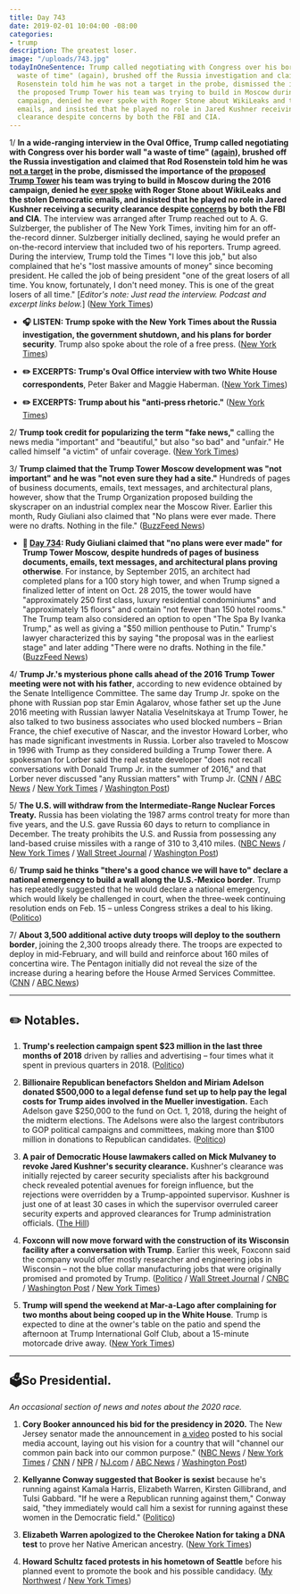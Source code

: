 ```yaml
---
title: Day 743
date: 2019-02-01 10:04:00 -08:00
categories:
- trump
description: The greatest loser.
image: "/uploads/743.jpg"
todayInOneSentence: Trump called negotiating with Congress over his border wall "a
  waste of time" (again), brushed off the Russia investigation and claimed that Rod
  Rosenstein told him he was not a target in the probe, dismissed the importance of
  the proposed Trump Tower his team was trying to build in Moscow during the 2016
  campaign, denied he ever spoke with Roger Stone about WikiLeaks and the stolen Democratic
  emails, and insisted that he played no role in Jared Kushner receiving a security
  clearance despite concerns by both the FBI and CIA.
---
```


1/ **In a wide-ranging interview in the Oval Office, Trump called negotiating with Congress over his border wall "a waste of time" ([again](https://whatthefuckjusthappenedtoday.com/2019/01/31/day-742/#1-trump-called-any-bipartisan-commit)), brushed off the Russia investigation and claimed that Rod Rosenstein told him he was [not a target](https://whatthefuckjusthappenedtoday.com/2018/04/19/day-455/#1-rod-rosenstein-told-trump-last-wee) in the probe, dismissed the importance of the [proposed Trump Tower](https://whatthefuckjusthappenedtoday.com/2019/01/21/day-732/#2-trump-was-involved-in-negotiations) his team was trying to build in Moscow during the 2016 campaign, denied he [ever spoke](https://whatthefuckjusthappenedtoday.com/2019/01/25/day-736/#1-roger-stone-was-arrested-on-seven) with Roger Stone about WikiLeaks and the stolen Democratic emails, and insisted that he played no role in Jared Kushner receiving a security clearance despite [concerns](https://whatthefuckjusthappenedtoday.com/2019/01/25/day-736/) by both the FBI and CIA**. The interview was arranged after Trump reached out to A. G. Sulzberger, the publisher of The New York Times, inviting him for an off-the-record dinner. Sulzberger initially declined, saying he would prefer an on-the-record interview that included two of his reporters. Trump agreed. During the interview, Trump told the Times "I love this job," but also complained that he's "lost massive amounts of money" since becoming president. He called the job of being president "one of the great losers of all time. You know, fortunately, I don't need money. This is one of the great losers of all time." \[*Editor's note: Just read the interview. Podcast and excerpt links below.*\] ([New York Times](https://www.nytimes.com/2019/01/31/us/politics/trump-wall-investigations-interview.html))

* **🎧 LISTEN: Trump spoke with the New York Times about the Russia investigation, the government shutdown, and his plans for border security**. Trump also spoke about the role of a free press. ([New York Times](https://www.nytimes.com/2019/02/01/podcasts/the-daily/trump-interview-news-media.html))

* **✏️ EXCERPTS: Trump's Oval Office interview with two White House correspondents**, Peter Baker and Maggie Haberman. ([New York Times](https://www.nytimes.com/2019/02/01/us/politics/trump-interview-transcripts.html))

* **✏️ EXCERPTS: Trump about his "anti-press rhetoric."** ([New York Times](https://www.nytimes.com/2019/02/01/us/politics/trump-times-publisher-sulzberger-transcript.html))

2/ **Trump took credit for popularizing the term "fake news,"** calling the news media "important" and "beautiful," but also "so bad" and "unfair." He called himself "a victim" of unfair coverage. ([New York Times](https://www.nytimes.com/2019/02/01/business/media/donald-trump-interview-news-media.html))

3/ **Trump claimed that the Trump Tower Moscow development was "not important" and he was "not even sure they had a site."** Hundreds of pages of business documents, emails, text messages, and architectural plans, however, show that the Trump Organization proposed building the skyscraper on an industrial complex near the Moscow River. Earlier this month, Rudy Giuliani also claimed that "No plans were ever made. There were no drafts. Nothing in the file." ([BuzzFeed News](https://www.buzzfeednews.com/article/emmaloop/trump-moscow-site))

* **📌 [Day 734](https://whatthefuckjusthappenedtoday.com/2019/01/23/day-734/#1-rudy-giuliani-claimed-that-no-plan): Rudy Giuliani claimed that "no plans were ever made" for Trump Tower Moscow, despite hundreds of pages of business documents, emails, text messages, and architectural plans proving otherwise**. For instance, by September 2015, an architect had completed plans for a 100 story high tower, and when Trump signed a finalized letter of intent on Oct. 28 2015, the tower would have "approximately 250 first class, luxury residential condominiums" and "approximately 15 floors" and contain "not fewer than 150 hotel rooms." The Trump team also considered an option to open "The Spa By Ivanka Trump," as well as giving a "$50 million penthouse to Putin." Trump's lawyer characterized this by saying "the proposal was in the earliest stage" and later adding "There were no drafts. Nothing in the file." ([BuzzFeed News](https://www.buzzfeednews.com/article/azeenghorayshi/here-are-the-trump-moscow-plans))

4/ **Trump Jr.'s mysterious phone calls ahead of the 2016 Trump Tower meeting were not with his father**, according to new evidence obtained by the Senate Intelligence Committee. The same day Trump Jr. spoke on the phone with Russian pop star Emin Agalarov, whose father set up the June 2016 meeting with Russian lawyer Natalia Veselnitskaya at Trump Tower, he also talked to two business associates who used blocked numbers – Brian France, the chief executive of Nascar, and the investor Howard Lorber, who has made significant investments in Russia. Lorber also traveled to Moscow in 1996 with Trump as they considered building a Trump Tower there. A spokesman for Lorber said the real estate developer "does not recall conversations with Donald Trump Jr. in the summer of 2016," and that Lorber never discussed "any Russian matters" with Trump Jr. ([CNN](https://www.cnn.com/2019/01/31/politics/senate-investigators-blocked-phone-calls-not-father-trump/index.html) / [ABC News](https://abcnews.go.com/Politics/blocked-calls-long-mystery-longtime-trump-family-friends/story?id=60766720) / [New York Times](https://www.nytimes.com/2019/01/31/us/politics/donald-trump-jr-blocked-number-calls.html) / [Washington Post](https://www.washingtonpost.com/politics/blocked-calls-with-trump-jr-around-trump-tower-meeting-were-not-with-his-father-senate-investigators-conclude/2019/02/01/41fa710e-25a7-11e9-ad53-824486280311_story.html))

5/ **The U.S. will withdraw from the Intermediate-Range Nuclear Forces Treaty.** Russia has been violating the 1987 arms control treaty for more than five years, and the U.S. gave Russia 60 days to return to compliance in December. The treaty prohibits the U.S. and Russia from possessing any land-based cruise missiles with a range of 310 to 3,410 miles. ([NBC News](https://www.nbcnews.com/news/world/pompeo-expected-announce-u-s-intent-withdraw-inf-nuclear-treaty-n965686) /  [New York Times](https://www.nytimes.com/2019/02/01/us/politics/trump-inf-nuclear-treaty.html) / [Wall Street Journal](https://www.wsj.com/articles/u-s-to-suspend-obligations-under-1987-nuclear-treaty-with-russia-11549028592) / [Washington Post](https://www.washingtonpost.com/world/national-security/us-to-withdraw-from-nuclear-arms-control-treaty-with-russia-says-russian-violations-render-the-cold-war-agreement-moot/2019/02/01/84dc0db6-261f-11e9-ad53-824486280311_story.html))

6/ **Trump said he thinks "there's a good chance we will have to" declare a national emergency to build a wall along the U.S.-Mexico border**. Trump has repeatedly suggested that he would declare a national emergency, which would likely be challenged in court, when the three-week continuing resolution ends on Feb. 15 – unless Congress strikes a deal to his liking. ([Politico](https://www.politico.com/story/2019/02/01/trump-national-emergency-border-wall-1143364))

7/ **About 3,500 additional active duty troops will deploy to the southern border**, joining the 2,300 troops already there. The troops are expected to deploy in mid-February, and will build and reinforce about 160 miles of concertina wire. The Pentagon initially did not reveal the size of the increase during a hearing before the House Armed Services Committee. ([CNN](https://www.cnn.com/2019/01/31/politics/troops-southern-border/index.html) / [ABC News](https://abcnews.go.com/Politics/pentagon-sending-2000-additional-us-troops-southern-border/story?id=60725790))

---

## ✏️ Notables.

1. **Trump's reelection campaign spent $23 million in the last three months of 2018** driven by rallies and advertising – four times what it spent in previous quarters in 2018. ([Politico](https://www.politico.com/story/2019/01/31/trump-campaign-spending-1140925))

2. **Billionaire Republican benefactors Sheldon and Miriam Adelson donated $500,000 to a legal defense fund set up to help pay the legal costs for Trump aides involved in the Mueller investigation.** Each Adelson gave $250,000 to the fund on Oct. 1, 2018, during the height of the midterm elections. The Adelsons were also the largest contributors to GOP political campaigns and committees, making more than $100 million in donations to Republican candidates. ([Politico](https://www.politico.com/story/2019/01/31/sheldon-adelson-trump-aides-legal-defense-1140928))

3. **A pair of Democratic House lawmakers called on Mick Mulvaney to revoke Jared Kushner's security clearance.** Kushner's clearance was initially rejected by career security specialists after his background check revealed potential avenues for foreign influence, but the rejections were overridden by a Trump-appointed supervisor. Kushner is just one of at least 30 cases in which the supervisor overruled career security experts and approved clearances for Trump administration officials. ([The Hill](https://thehill.com/homenews/house/427931-dems-call-for-revoking-kushners-security-clearance))

4. **Foxconn will now move forward with the construction of its Wisconsin facility after a conversation with Trump**. Earlier this week, Foxconn said the company would offer mostly researcher and engineering jobs in Wisconsin – not the blue collar manufacturing jobs that were originally promised and promoted by Trump. ([Politico](https://www.politico.com/story/2019/02/01/trump-foxconn-ceo-facility-1143392) / [Wall Street Journal](https://www.wsj.com/articles/foxconn-says-it-will-move-forward-with-wisconsin-plant-after-conversation-with-trump-11549047068) / [CNBC](https://www.cnbc.com/2019/02/01/foxconn-to-move-forward-with-construction-of-wisconsin-facility-.html) / [Washington Post](https://www.washingtonpost.com/business/2019/02/01/foxconn-says-it-will-actually-build-factory-cites-conversation-with-trump/) / [New York Times](https://www.nytimes.com/2019/02/01/business/economy/foxconn-wisconsin-plant.html))

5. **Trump will spend the weekend at Mar-a-Lago after complaining for two months about being cooped up in the White House**. Trump is expected to dine at the owner's table on the patio and spend the afternoon at Trump International Golf Club, about a 15-minute motorcade drive away. ([New York Times](https://www.nytimes.com/2019/01/31/us/politics/mar-a-lago-trump.html))

---

## 🗳So Presidential.

*An occasional section of news and notes about the 2020 race.*

1. **Cory Booker announced his bid for the presidency in 2020.** The New Jersey senator made the announcement in [a video](https://youtu.be/mx5m6DDFupg) posted to his social media account, laying out his vision for a country that will "channel our common pain back into our common purpose." ([NBC News](https://www.nbcnews.com/politics/2020-election/democratic-new-jersey-sen-cory-booker-announces-2020-presidential-campaign-n965601) / [New York Times](https://www.nytimes.com/2019/02/01/us/politics/cory-booker-presidential-run.html) / [CNN](https://www.cnn.com/2019/02/01/politics/cory-booker-announces-presidential-run-2020/index.html) / [NPR](https://www.npr.org/2019/02/01/676578945/cory-booker-makes-it-official-hes-running-for-president-in-2020) / [NJ.com](https://www.nj.com//opinion/2019/02/booker-is-running-ive-watched-him-for-20-years-heres-what-ive-learned-moran.html) / [ABC News](https://abcnews.go.com/Politics/jersey-sen-cory-booker-announces-2020-presidential-campaign/story?id=60761365) / [Washington Post](https://www.washingtonpost.com/powerpost/sen-cory-booker-of-new-jersey-joins-the-2020-presidential-race/2019/01/31/b30ebe22-0027-11e9-862a-b6a6f3ce8199_story.html))

2. **Kellyanne Conway suggested that Booker is sexist** because he's running against Kamala Harris, Elizabeth Warren, Kirsten Gillibrand, and Tulsi Gabbard. "If he were a Republican running against them," Conway said, "they immediately would call him a sexist for running against these women in the Democratic field." ([Politico](https://www.politico.com/story/2019/02/01/kellyanne-conway-booker-2020-sexist-1141736))

3. **Elizabeth Warren apologized to the Cherokee Nation for taking a DNA test** to prove her Native American ancestry. ([New York Times](https://www.nytimes.com/2019/02/01/us/politics/elizabeth-warren-cherokee-dna.html))

4. **Howard Schultz faced protests in his hometown of Seattle** before his planned event to promote the book and his possible candidacy. ([My Northwest](http://mynorthwest.com/1260643/protest-planned-outside-howard-schultz-event-in-seattle/) / [New York Times](https://www.nytimes.com/2019/01/31/us/politics/howard-schultz-protest.html))
